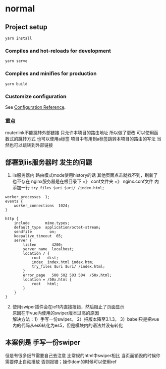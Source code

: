 # normal

## Project setup
```
yarn install
```

### Compiles and hot-reloads for development
```
yarn serve
```

### Compiles and minifies for production
```
yarn build
```

### Customize configuration
See [Configuration Reference](https://cli.vuejs.org/config/).

### 重点
routerlink不能跳转外部链接  只允许本项目的路由地址  所以做了更改  可以使用函数式的跳转方式   也可以使用a标签
项目中有用到a标签跳转本项目的路由的写法    当然也可以跳转到外部链接

## 部署到iis服务器时  发生的问题
1. iis服务器内   路由模式mode使用history的话   其他页面点击就找不到，刷新了也不存在
nginx服务器是在根目录下 =》 conf文件夹 =》 nginx.conf文件   内添加一行    ``` try_files $uri $uri/ /index.html; ```
```
worker_processes  1;
events {
    worker_connections  1024;
}

http {
    include       mime.types;
    default_type  application/octet-stream;
    sendfile        on;
    keepalive_timeout  65;
    server {
        listen       4200;
        server_name  localhost;
        location / {
            root   dist;
            index  index.html index.htm;
            try_files $uri $uri/ /index.html;
        }
        error_page   500 502 503 504  /50x.html;
        location = /50x.html {
            root   html;
        }
    }
}
```

2. 使用swiper插件会在ie11内直接报错，然后阻止了页面显示    
原因在于vue内使用的swiper版本过高的原因   
解决方法：1）手写一份swiper。 2）把版本降至3.1.3。  3）babel只是把vue内的代码从es6转化为es5，但是模块内的语法并没有转化

## 本案例是   手写一份swiper
但是有很多细节需要自己去注意    比常规的html中swiper相比   当页面销毁的时候你需要停止自动播放  否则报错；操作dom的时候可以使用ref

